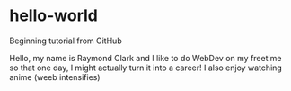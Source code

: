 # hello-world
Beginning tutorial from GitHub

Hello, my name is Raymond Clark and I like to do WebDev on my freetime so that one day,
I might actually turn it into a career! 
I also enjoy watching anime (weeb intensifies)
